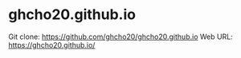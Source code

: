 # ghcho20.github.io
Git clone: https://github.com/ghcho20/ghcho20.github.io
Web URL: https://ghcho20.github.io/
